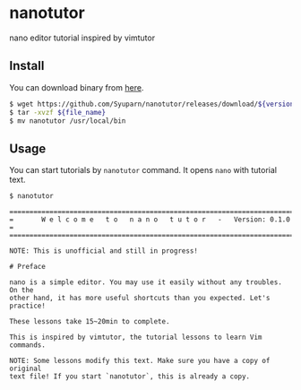 # nanotutor
nano editor tutorial inspired by vimtutor

## Install

You can download binary from [here](https://github.com/Syuparn/nanotutor/releases).

```bash
$ wget https://github.com/Syuparn/nanotutor/releases/download/${version}/${file_name}
$ tar -xvzf ${file_name}
$ mv nanotutor /usr/local/bin
```

## Usage

You can start tutorials by `nanotutor` command. It opens `nano` with tutorial text.

```
$ nanotutor
```

```
==============================================================================
=       W e l c o m e   t o   n a n o   t u t o r   -   Version: 0.1.0       =
==============================================================================

NOTE: This is unofficial and still in progress!

# Preface

nano is a simple editor. You may use it easily without any troubles. On the
other hand, it has more useful shortcuts than you expected. Let's practice!

These lessons take 15~20min to complete.

This is inspired by vimtutor, the tutorial lessons to learn Vim commands.

NOTE: Some lessons modify this text. Make sure you have a copy of original
text file! If you start `nanotutor`, this is already a copy.
```

